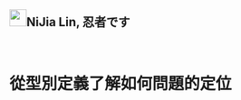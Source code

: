 <h2><a id="user-content-nijia-lin-忍者です" class="anchor" aria-hidden="true" href="#nijia-lin-忍者です"><span aria-hidden="true" class="octicon octicon-link"></span></a>
<a target="_blank" rel="noopener noreferrer nofollow" href="https://camo.githubusercontent.com/dcf23c4521fb1c3e0618b99e22b3728c8f5894d6122c50c7b3ddc12f98e14604/68747470733a2f2f7370726f66696c652e6c696e652d7363646e2e6e65742f30684b76546f684e704946466c3546675a48775a64714a676c47467a4e615a30314c584852616278684654446c4e493174614269565a61423543536a74484a31594a41434a534e307846486a703142574d5f5a30446f6258346d536d35414946454d584868627551"><img src="https://camo.githubusercontent.com/dcf23c4521fb1c3e0618b99e22b3728c8f5894d6122c50c7b3ddc12f98e14604/68747470733a2f2f7370726f66696c652e6c696e652d7363646e2e6e65742f30684b76546f684e704946466c3546675a48775a64714a676c47467a4e615a30314c584852616278684654446c4e493174614269565a61423543536a74484a31594a41434a534e307846486a703142574d5f5a30446f6258346d536d35414946454d584868627551" width="30" height="30" data-canonical-src="https://sprofile.line-scdn.net/0hKvTohNpIFFl5FgZHwZdqJglGFzNaZ01LXHRabxhFTDlNI1taBiVZaB5CSjtHJ1YJACJSN0xFHjp1BWM_Z0DobX4mSm5AIFEMXHhbuQ" style="max-width: 100%;"></a>NiJia Lin, 忍者です</h2><br><h1><a id="user-content-從型別定義了解如何問題的定位" class="anchor" aria-hidden="true" href="#從型別定義了解如何問題的定位"><span aria-hidden="true" class="octicon octicon-link"></span></a>
<a id="user-content-從型別定義了解如何問題的定位" href="#%E5%BE%9E%E5%9E%8B%E5%88%A5%E5%AE%9A%E7%BE%A9%E4%BA%86%E8%A7%A3%E5%A6%82%E4%BD%95%E5%95%8F%E9%A1%8C%E7%9A%84%E5%AE%9A%E4%BD%8D"><span></span></a>從型別定義了解如何問題的定位</h1>

